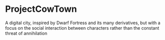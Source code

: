 # ProjectCowTown
A digital city, inspired by Dwarf Fortress and its many derivatives, but with a focus on the social interaction between characters rather than the constant threat of annihilation
